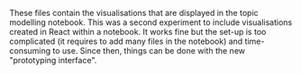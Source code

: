 These files contain the visualisations that are displayed in the topic modelling notebook.
This was a second experiment to include visualisations created in React within a notebook.
It works fine but the set-up is too complicated (it requires to add many files in the notebook) and time-consuming to use.
Since then, things can be done with the new "prototyping interface".
